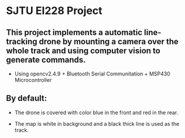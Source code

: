 # SJTU EI228 Project
## This project implements a automatic line-tracking drone by mounting a camera over the whole track and using computer vision to generate commands.

- Using opencv2.4.9 + Bluetooth Serial Communitation + MSP430 Microcontroller

## By default:

- The drone is covered with color blue in the front and red in the rear. 

- The map is white in background and a black thick line is used as the track.
